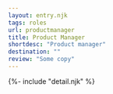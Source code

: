 ```yaml
---
layout: entry.njk
tags: roles
url: productmanager
title: Product Manager
shortdesc: "Product manager"
destination: ""
review: "Some copy"
---
```


{%- include "detail.njk" %}


